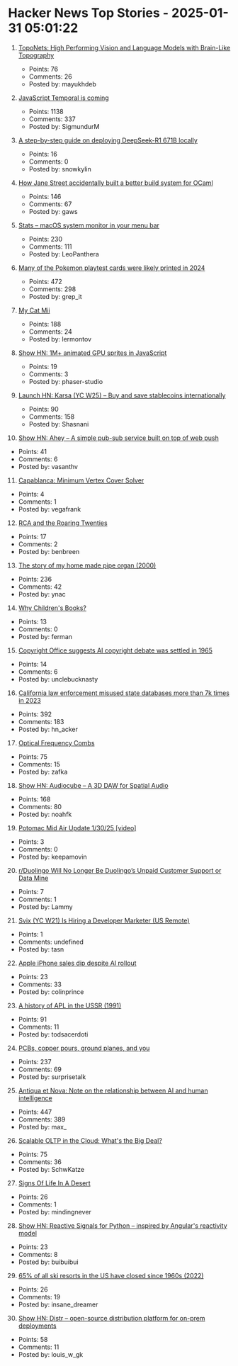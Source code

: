 # Hacker News Top Stories - 2025-01-31 05:01:22

1. [TopoNets: High Performing Vision and Language Models with Brain-Like Topography](https://arxiv.org/abs/2501.16396)
   - Points: 76
   - Comments: 26
   - Posted by: mayukhdeb

2. [JavaScript Temporal is coming](https://developer.mozilla.org/en-US/blog/javascript-temporal-is-coming/)
   - Points: 1138
   - Comments: 337
   - Posted by: SigmundurM

3. [A step-by-step guide on deploying DeepSeek-R1 671B locally](https://snowkylin.github.io/blogs/a-note-on-deepseek-r1.html)
   - Points: 16
   - Comments: 0
   - Posted by: snowkylin

4. [How Jane Street accidentally built a better build system for OCaml](https://blog.janestreet.com/how-we-accidentally-built-a-better-build-system-for-ocaml-index/)
   - Points: 146
   - Comments: 67
   - Posted by: gaws

5. [Stats – macOS system monitor in your menu bar](https://github.com/exelban/stats)
   - Points: 230
   - Comments: 111
   - Posted by: LeoPanthera

6. [Many of the Pokemon playtest cards were likely printed in 2024](https://www.elitefourum.com/t/many-of-the-pokemon-playtest-cards-were-likely-printed-in-2024/52421)
   - Points: 472
   - Comments: 298
   - Posted by: grep_it

7. [My Cat Mii](https://www.theparisreview.org/blog/2025/01/20/my-cat-mii/)
   - Points: 188
   - Comments: 24
   - Posted by: lermontov

8. [Show HN: 1M+ animated GPU sprites in JavaScript](https://phaser.io/news/2025/01/phaser-v4-beta-5-released)
   - Points: 19
   - Comments: 3
   - Posted by: phaser-studio

9. [Launch HN: Karsa (YC W25) – Buy and save stablecoins internationally](undefined)
   - Points: 90
   - Comments: 158
   - Posted by: Shasnani

10. [Show HN: Ahey – A simple pub-sub service built on top of web push](https://ahey.io)
   - Points: 41
   - Comments: 6
   - Posted by: vasanthv

11. [Capablanca: Minimum Vertex Cover Solver](https://pypi.org/project/capablanca)
   - Points: 4
   - Comments: 1
   - Posted by: vegafrank

12. [RCA and the Roaring Twenties](https://globalfinancialdata.com/rca-and-the-roaring-twenties)
   - Points: 17
   - Comments: 2
   - Posted by: benbreen

13. [The story of my home made pipe organ (2000)](https://www.sentex.ca/~mwandel/organ/organ.html)
   - Points: 236
   - Comments: 42
   - Posted by: ynac

14. [Why Children's Books?](https://www.lrb.co.uk/the-paper/v47/n02/katherine-rundell/why-children-s-books)
   - Points: 13
   - Comments: 0
   - Posted by: ferman

15. [Copyright Office suggests AI copyright debate was settled in 1965](https://arstechnica.com/tech-policy/2025/01/copyright-office-suggests-ai-copyright-debate-was-settled-in-1965/)
   - Points: 14
   - Comments: 6
   - Posted by: unclebucknasty

16. [California law enforcement misused state databases more than 7k times in 2023](https://www.eff.org/deeplinks/2025/01/california-police-misused-state-databases-more-7000-times-2023)
   - Points: 392
   - Comments: 183
   - Posted by: hn_acker

17. [Optical Frequency Combs](https://www.nist.gov/topics/physics/optical-frequency-combs)
   - Points: 75
   - Comments: 15
   - Posted by: zafka

18. [Show HN: Audiocube – A 3D DAW for Spatial Audio](https://www.audiocube.app)
   - Points: 168
   - Comments: 80
   - Posted by: noahfk

19. [Potomac Mid Air Update 1/30/25 [video]](https://www.youtube.com/watch?v=_3gD_lnBNu0)
   - Points: 3
   - Comments: 0
   - Posted by: keepamovin

20. [r/Duolingo Will No Longer Be Duolingo’s Unpaid Customer Support or Data Mine](https://old.reddit.com/r/duolingo/comments/1idyufa/rduolingo_will_no_longer_be_duolingos_unpaid/)
   - Points: 7
   - Comments: 1
   - Posted by: Lammy

21. [Svix (YC W21) Is Hiring a Developer Marketer (US Remote)](https://www.svix.com/careers/)
   - Points: 1
   - Comments: undefined
   - Posted by: tasn

22. [Apple iPhone sales dip despite AI rollout](https://www.bbc.co.uk/news/articles/cn57l2nreglo)
   - Points: 23
   - Comments: 33
   - Posted by: colinprince

23. [A history of APL in the USSR (1991)](https://dl.acm.org/doi/10.1145/130647.130656)
   - Points: 91
   - Comments: 11
   - Posted by: todsacerdoti

24. [PCBs, copper pours, ground planes, and you](https://lcamtuf.substack.com/p/pcbs-ground-planes-and-you)
   - Points: 237
   - Comments: 69
   - Posted by: surprisetalk

25. [Antiqua et Nova: Note on the relationship between AI and human intelligence](https://www.vatican.va/roman_curia/congregations/cfaith/documents/rc_ddf_doc_20250128_antiqua-et-nova_en.html)
   - Points: 447
   - Comments: 389
   - Posted by: max_

26. [Scalable OLTP in the Cloud: What's the Big Deal?](http://muratbuffalo.blogspot.com/2024/01/scalable-oltp-in-cloud-whats-big-deal.html)
   - Points: 75
   - Comments: 36
   - Posted by: SchwKatze

27. [Signs Of Life In A Desert](https://www.noemamag.com/signs-of-life-in-a-desert-of-death/)
   - Points: 26
   - Comments: 1
   - Posted by: mindingnever

28. [Show HN: Reactive Signals for Python – inspired by Angular's reactivity model](https://github.com/buiapp/reaktiv)
   - Points: 23
   - Comments: 8
   - Posted by: buibuibui

29. [65% of all ski resorts in the US have closed since 1960s (2022)](https://www.mdpi.com/2073-445X/11/4/494)
   - Points: 26
   - Comments: 19
   - Posted by: insane_dreamer

30. [Show HN: Distr – open-source distribution platform for on-prem deployments](https://github.com/glasskube/distr)
   - Points: 58
   - Comments: 11
   - Posted by: louis_w_gk

